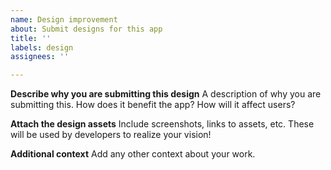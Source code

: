 ```yaml
---
name: Design improvement
about: Submit designs for this app
title: ''
labels: design
assignees: ''

---
```


**Describe why you are submitting this design**
A description of why you are submitting this. How does it benefit the app? How will it affect users?

**Attach the design assets**
Include screenshots, links to assets, etc. These will be used by developers to realize your vision!

**Additional context**
Add any other context about your work.
